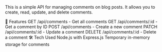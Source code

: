 This is a simple API for managing comments on blog posts. It allows you to create, read, update, and delete comments.

🚀 Features
GET /api/comments - Get all comments
GET /api/comments/:id - Get a comment by ID
POST /api/comments - Create a new comment
PATCH /api/comments/:id - Update a comment
DELETE /api/comments/:id - Delete a comment
🛠️ Tech Used
Node.js with Express.js
Temporary in-memory storage for comments

